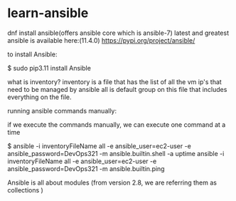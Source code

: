 # learn-ansible

dnf install ansible(offers ansible core which is ansible-7)
latest and greatest ansible is available here:(11.4.0)
https://pypi.org/project/ansible/

to install Ansible:


$ sudo pip3.11 install Ansible

what is inventory?
inventory is a file that has the list of all the vm ip's that need to be managed by ansible
all is default group on this file that includes everything on the file.

running ansible commands manually:

if we execute the commands manually, we can execute one command at a time

$ ansible -i inventoryFileName all -e ansible_user=ec2-user -e ansible_password=DevOps321 -m ansible.builtin.shell -a uptime
ansible -i inventoryFileName all -e ansible_user=ec2-user -e ansible_password=DevOps321 -m ansible.builtin.ping

Ansible is all about modules (from version 2.8, we are referring them as collections )

